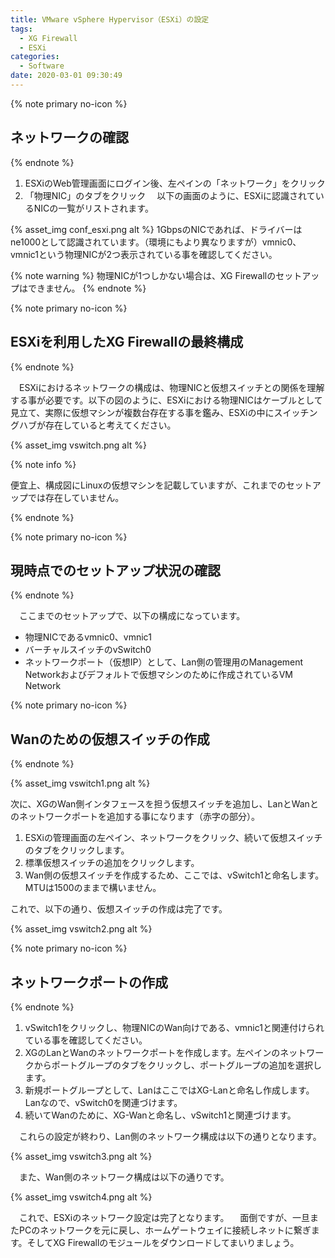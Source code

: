 ```yaml
---
title: VMware vSphere Hypervisor（ESXi）の設定
tags:
  - XG Firewall
  - ESXi
categories:
  - Software
date: 2020-03-01 09:30:49
---
```


{% note primary no-icon %}

## ネットワークの確認

{% endnote %}

 1. ESXiのWeb管理画面にログイン後、左ペインの「ネットワーク」をクリック
 2. 「物理NIC」のタブをクリック
 　以下の画面のように、ESXiに認識されているNICの一覧がリストされます。
 <!-- more -->
{% asset_img conf_esxi.png alt %}
 1GbpsのNICであれば、ドライバーはne1000として認識されています。（環境にもより異なりますが）vmnic0、vmnic1という物理NICが2つ表示されている事を確認してください。

 {% note warning %}
 物理NICが1つしかない場合は、XG Firewallのセットアップはできません。
 {% endnote %}

{% note primary no-icon %}

## ESXiを利用したXG Firewallの最終構成

{% endnote %}

　ESXiにおけるネットワークの構成は、物理NICと仮想スイッチとの関係を理解する事が必要です。以下の図のように、ESXiにおける物理NICはケーブルとして見立て、実際に仮想マシンが複数台存在する事を鑑み、ESXiの中にスイッチングハブが存在していると考えてください。

{% asset_img vswitch.png alt %}

 {% note info %}

便宜上、構成図にLinuxの仮想マシンを記載していますが、これまでのセットアップでは存在していません。

 {% endnote %}

{% note primary no-icon %}

## 現時点でのセットアップ状況の確認

{% endnote %}

　ここまでのセットアップで、以下の構成になっています。

- 物理NICであるvmnic0、vmnic1
- バーチャルスイッチのvSwitch0
- ネットワークポート（仮想IP）として、Lan側の管理用のManagement Networkおよびデフォルトで仮想マシンのために作成されているVM Network

{% note primary no-icon %}

## Wanのための仮想スイッチの作成

{% endnote %}

{% asset_img vswitch1.png alt %}

 次に、XGのWan側インタフェースを担う仮想スイッチを追加し、LanとWanとのネットワークポートを追加する事になります（赤字の部分）。

 1. ESXiの管理画面の左ペイン、ネットワークをクリック、続いて仮想スイッチのタブをクリックします。
 2. 標準仮想スイッチの追加をクリックします。
 3. Wan側の仮想スイッチを作成するため、ここでは、vSwitch1と命名します。MTUは1500のままで構いません。

これで、以下の通り、仮想スイッチの作成は完了です。

{% asset_img vswitch2.png alt %}

{% note primary no-icon %}

## ネットワークポートの作成

{% endnote %}

 1. vSwitch1をクリックし、物理NICのWan向けである、vmnic1と関連付けられている事を確認してください。
 2. XGのLanとWanのネットワークポートを作成します。左ペインのネットワークからポートグループのタブをクリックし、ポートグループの追加を選択します。
 3. 新規ポートグループとして、LanはここではXG-Lanと命名し作成します。Lanなので、vSwitch0を関連づけます。
 4. 続いてWanのために、XG-Wanと命名し、vSwitch1と関連づけます。

　これらの設定が終わり、Lan側のネットワーク構成は以下の通りとなります。

{% asset_img vswitch3.png alt %}

　また、Wan側のネットワーク構成は以下の通りです。

{% asset_img vswitch4.png alt %}

　これで、ESXiのネットワーク設定は完了となります。
　面倒ですが、一旦またPCのネットワークを元に戻し、ホームゲートウェイに接続しネットに繋ぎます。そしてXG Firewallのモジュールをダウンロードしてまいりましょう。